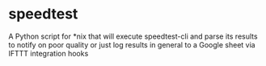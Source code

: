 # speedtest
A Python script for *nix that will execute speedtest-cli and parse its results to notify on poor quality or just log results in general to a Google sheet via IFTTT integration hooks
